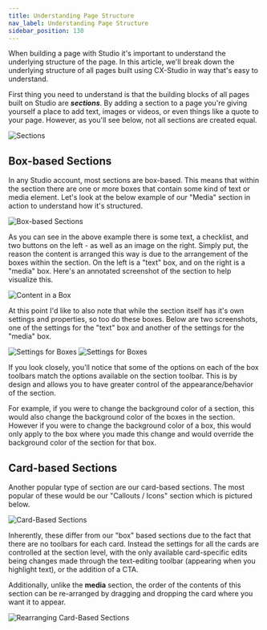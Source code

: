 ```yaml
---
title: Understanding Page Structure
nav_label: Understanding Page Structure
sidebar_position: 130
---
```


When building a page with Studio it's important to understand the underlying structure of the page. In this article,
we'll break down the underlying structure of all pages built using CX-Studio in way that's easy to understand.

First thing you need to understand is that the building blocks of all pages built on Studio are ***sections***. By
adding a section to a page you're giving yourself a place to add text, images or videos, or even things like a quote to
your page. However, as you'll see below, not all sections are created equal.

![Sections](/assets/studio/8987457807639.png)

## Box-based Sections

In any Studio account, most sections are box-based. This means that within the section there are one or more boxes
that
contain some kind of text or media element. Let's look at the below example of our "Media" section in action to
understand how it's structured.

![Box-based Sections](/assets/studio/8987297247383.png)

As you can see in the above example there is some text, a checklist, and two buttons on the left - as well as an image
on the right. Simply put, the reason the content is arranged this way is due to the arrangement of the boxes within the
section. On the left is a "text" box, and on the right is a "media" box. Here's an annotated screenshot of the section
to help visualize this.

![Content in a Box](/assets/studio/8988005284503.png)

At this point I'd like to also note that while the section itself has it's own settings and properties, so too do these
boxes. Below are two screenshots, one of the settings for the "text" box and another of the settings for the "media"
box.

![Settings for Boxes](/assets/studio/8987784861463.png)
![Settings for Boxes](/assets/studio/8987799648663.png)

If you look closely, you'll notice that some of the options on each of the box toolbars match the options available on
the section toolbar. This is by design and allows you to have greater control of the appearance/behavior of the section.

For example, if you were to change the background color of a section, this would also change the background color of the
boxes in the section. However if you were to change the background color of a box, this would only apply to the box
where you made this change and would override the background color of the section for that box.

## Card-based Sections

Another popular type of section are our card-based sections. The most popular of these would be our "Callouts / Icons"
section which is pictured below.

![Card-Based Sections](/assets/studio/8988849351447.png)

Inherently, these differ from our "box" based sections due to the fact that there are no toolbars for each card. Instead
the settings for all the cards are controlled at the section level, with the only available card-specific edits being
changes made through the text-editing toolbar (appearing when you highlight text), or the addition of a CTA.

Additionally, unlike the **media** section, the order of the contents of this section can be re-arranged by dragging and
dropping the card where you want it to appear.

![Rearranging Card-Based Sections](/assets/studio/8988849361431.png)

